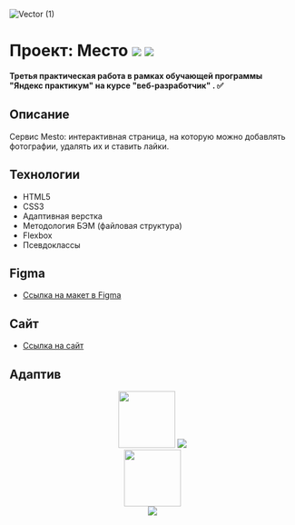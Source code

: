 ![Vector (1)](https://user-images.githubusercontent.com/102030035/168868073-4f310a8b-d662-4c9b-bbf7-f762015106ed.png)



# Проект: Место <img src='https://img.shields.io/badge/technology-html-red'>  <img src='https://img.shields.io/badge/technology-css-blue'>



  
  
**Третья практическая работа в рамках обучающей программы "Яндекс практикум" на курсе "веб-разработчик" . ✅**

## Описание
Сервис Mesto: интерактивная страница, на которую можно добавлять фотографии, удалять их и ставить лайки.

## Технологии
- HTML5
- CSS3
- Адаптивная верстка 
- Методология БЭМ (файловая структура)
- Flexbox
- Псевдоклассы

## **Figma**

* [Ссылка на макет в Figma](https://www.figma.com/file/2cn9N9jSkmxD84oJik7xL7/JavaScript.-Sprint-4?node-id=0%3A1)
## **Cайт**
* [Ссылка на сайт](https://trqktop.github.io/mesto-project/)


## **Адаптив**

<div align="center">
  <img src="https://media.giphy.com/media/YULPJoecGetvtOm1H0/giphy.gif" width="100"/>
  <img src="https://user-images.githubusercontent.com/102030035/168161242-781c3e17-3255-4360-8758-f9a86acc2eb2.jpg">
</div>

<div align="center">
 <img src="https://media.giphy.com/media/SQTSmiJl0uKoZNdv1T/giphy.gif" width="100" align="top"/>
</div>
<div align="center">
 <img src="https://user-images.githubusercontent.com/102030035/168161073-3699f258-d38b-4fab-aec7-18ae012d09fa.jpg"> 
</div>


  
